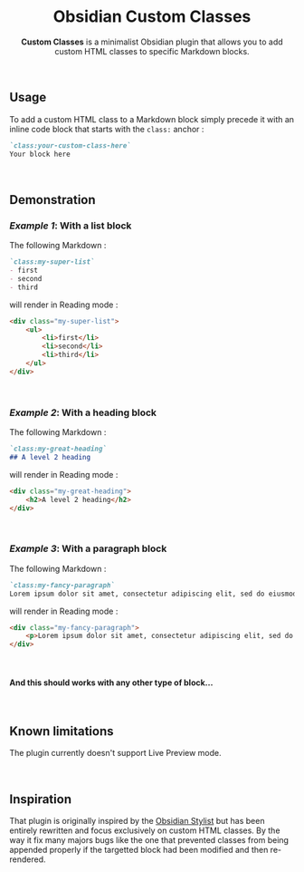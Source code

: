 <h1 align="center">Obsidian Custom Classes</h1>
<p align="center"><b>Custom Classes</b> is a minimalist Obsidian plugin that allows you to add custom HTML classes to specific Markdown blocks.</p>

<br>

## Usage
To add a custom HTML class to a Markdown block simply precede it with an inline code block that starts with the `class:` anchor :
```markdown
`class:your-custom-class-here`
Your block here
```

<br>

## Demonstration
### _Example 1_: With a list block
The following Markdown :
```markdown
`class:my-super-list`
- first
- second
- third
```
will render in Reading mode :
```html
<div class="my-super-list">
    <ul>
        <li>first</li>
        <li>second</li>
        <li>third</li>
    </ul>
</div>
```

<br>

### _Example 2_: With a heading block
The following Markdown :
```markdown
`class:my-great-heading`
## A level 2 heading
```
will render in Reading mode :
```html
<div class="my-great-heading">
    <h2>A level 2 heading</h2>
</div>
```

<br>

### _Example 3_: With a paragraph block
The following Markdown :
```markdown
`class:my-fancy-paragraph`
Lorem ipsum dolor sit amet, consectetur adipiscing elit, sed do eiusmod tempor incididunt ut labore et dolore magna aliqua. Ut enim ad minim veniam, quis nostrud exercitation ullamco laboris nisi ut aliquip ex ea commodo consequat.
```
will render in Reading mode :
```html
<div class="my-fancy-paragraph">
    <p>Lorem ipsum dolor sit amet, consectetur adipiscing elit, sed do eiusmod tempor incididunt ut labore et dolore magna aliqua. Ut enim ad minim veniam, quis nostrud exercitation ullamco laboris nisi ut aliquip ex ea commodo consequat.</p>
</div>
```
<br>

#### And this should works with any other type of block...

<br>

## Known limitations
The plugin currently doesn't support Live Preview mode.

<br>

## Inspiration
That plugin is originally inspired by the [Obsidian Stylist](https://github.com/ixth/obsidian-stylist) but has been entirely rewritten and focus exclusively on custom HTML classes. By the way it fix many majors bugs like the one that prevented classes from being appended properly if the targetted block had been modified and then re-rendered.

